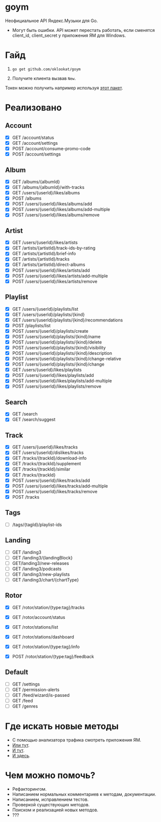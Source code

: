 # goym

Неофициальное API Яндекс.Музыки для Go.

- Могут быть ошибки. API может перестать работать, если сменятся client_id, client_secret у приложения ЯМ для Windows.

# Гайд

1. ```go get github.com/oklookat/goym```

2. Получите клиента вызвав `New`.

Токен можно получить например используя [этот пакет](https://github.com/oklookat/yandexauth).

# Реализовано

## Account
- [x] GET /account/status
- [x] GET /account/settings
- [x] POST /account/consume-promo-code
- [x] POST /account/settings

## Album
- [x] GET /albums/{albumId}
- [x] GET /albums/{albumId}/with-tracks
- [x] GET /users/{userId}/likes/albums
- [x] POST /albums
- [x] POST /users/{userId}/likes/albums/add
- [x] POST /users/{userId}/likes/albums/add-multiple
- [x] POST /users/{userId}/likes/albums/remove

## Artist
- [x] GET /users/{userId}/likes/artists
- [x] GET /artists/{artistId}/track-ids-by-rating 
- [x] GET /artists/{artistId}/brief-info
- [x] GET /artists/{artistId}/tracks
- [x] GET /artists/{artistId}/direct-albums
- [x] POST /users/{userId}/likes/artists/add
- [x] POST /users/{userId}/likes/artists/add-multiple
- [x] POST /users/{userId}/likes/artists/remove

## Playlist
- [x] GET /users/{userId}/playlists/list
- [x] GET /users/{userId}/playlists/{kind}
- [x] GET /users/{userId}/playlists/{kind}/recommendations
- [x] POST /playlists/list
- [x] POST /users/{userId}/playlists/create
- [x] POST /users/{userId}/playlists/{kind}/name
- [x] POST /users/{userId}/playlists/{kind}/delete
- [x] POST /users/{userId}/playlists/{kind}/visibility
- [x] POST /users/{userId}/playlists/{kind}/description
- [x] POST /users/{userId}/playlists/{kind}/change-relative
- [x] POST /users/{userId}/playlists/{kind}/change
- [x] GET /users/{userId}/likes/playlists
- [x] POST /users/{userId}/likes/playlists/add
- [x] POST /users/{userId}/likes/playlists/add-multiple
- [x] POST /users/{userId}/likes/playlists/remove

## Search
- [x] GET /search
- [x] GET /search/suggest

## Track
- [x] GET /users/{userId}/likes/tracks
- [x] GET /users/{userId}/dislikes/tracks
- [x] GET /tracks/{trackId}/download-info
- [x] GET /tracks/{trackId}/supplement
- [x] GET /tracks/{trackId}/similar
- [x] GET /tracks/{trackId}
- [x] POST /users/{userId}/likes/tracks/add
- [x] POST /users/{userId}/likes/tracks/add-multiple
- [x] POST /users/{userId}/likes/tracks/remove
- [x] POST /tracks

## Tags
- [ ] /tags/{tagId}/playlist-ids

## Landing
- [ ] GET /landing3
- [ ] GET /landing3/{landingBlock}
- [ ] GET ​/landing3​/new-releases
- [ ] GET /landing3/podcasts
- [ ] GET /landing3/new-playlists
- [ ] GET /landing3/chart/{chartType}

## Rotor
- [x] GET /rotor/station/{type:tag}/tracks
- [x] GET /rotor/account/status
- [x] GET /rotor/stations/list
- [x] GET /rotor/stations/dashboard
- [x] GET /rotor/station/{type:tag}/info
- [x] POST /rotor/station/{type:tag}/feedback


## Default
- [ ] GET /settings
- [ ] GET /permission-alerts
- [ ] GET /feed/wizard/is-passed
- [ ] GET /feed
- [ ] GET /genres

# Где искать новые методы
- С помощью анализатора трафика смотреть приложения ЯМ.
- [Или тут](https://www.cherkashin.dev/yandex-music-open-api/).
- [И тут](https://github.com/MarshalX/yandex-music-api). 
- [И здесь](https://github.com/K1llMan/Yandex.Music.Api). 

# Чем можно помочь?
- Рефакторингом.
- Написанием нормальных комментариев к методам, документации.
- Написанием, исправлением тестов.
- Проверкой существующих методов.
- Поиском и реализацией новых методов.
- ???
